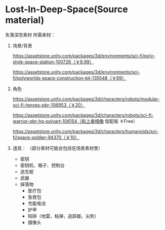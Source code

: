 # Lost-In-Deep-Space(Source material)
失落深空素材
所需素材：

1. 场景/背景

   https://assetstore.unity.com/packages/3d/environments/sci-fi/poly-style-space-station-100726（￥9.99）

   https://assetstore.unity.com/packages/3d/environments/sci-fi/polyworlds-space-construction-kit-135548（￥69）

2. 角色

   https://assetstore.unity.com/packages/3d/characters/robots/modular-sci-fi-heroes-pbr-106953（￥20）

   https://assetstore.unity.com/packages/3d/characters/robots/sci-fi-warrior-pbr-hp-polyart-106154（和上者相像	低配版	￥Free）

   https://assetstore.unity.com/packages/3d/characters/humanoids/sci-fi/space-soldier-94370（￥10）

3. 道具： （部分素材可能会包括在场景素材里）

   - 密钥
   - 密钥机、箱子、控制台
   - 逃生舱
   - 武器
   - 掉落物
     - 医疗包
     - 急救包
     - 充能电池
     - 护甲
     - 陷阱（地雷，粘弹，追踪器，尖刺）
     - 摄像头
